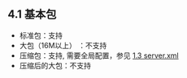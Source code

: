 ## 4.1 基本包
- 标准包：支持
- 大包（16M以上） ：不支持
- 压缩包：支持, 需要全局配置，参见 [1.3 server.xml](../1.config_file/1.3_server.xml.md)
- 压缩后的大包：不支持

